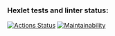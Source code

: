 ### Hexlet tests and linter status:
[![Actions Status](https://github.com/EuRV/fullstack-javascript-project-12/workflows/hexlet-check/badge.svg)](https://github.com/EuRV/fullstack-javascript-project-12/actions)
[![Maintainability](https://api.codeclimate.com/v1/badges/f1b54f063c1dea5e3b3f/maintainability)](https://codeclimate.com/github/EuRV/fullstack-javascript-project-12/maintainability)